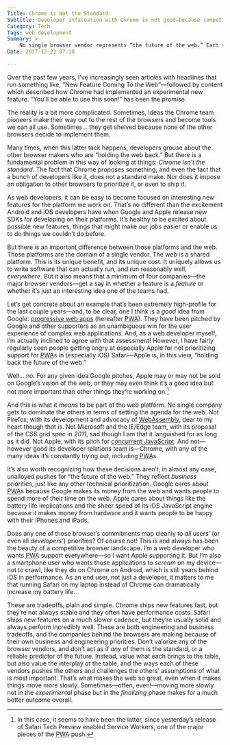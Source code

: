 ```yaml
---
Title: Chrome is Not the Standard
Subtitle: Developer infatuation with Chrome is not good—because competition between browsers is good.
Category: Tech
Tags: web development
Summary: >
    No single browser vendor represents ”the future of the web.” Each ships in line with its own business priorities. And that's a good thing.
Date: 2017-12-21 07:10

---
```


Over the past few years, I’ve increasingly seen articles with headlines that run something like, “New Feature Coming To the Web”—followed by content which described how Chrome had implemented an experimental new feature. “You’ll be able to use this soon!” has been the promise.

The reality is a bit more complicated. Sometimes, ideas the Chrome team pioneers make their way out to the rest of the browsers and become tools we can all use. Sometimes... they get shelved because none of the other browsers decide to implement them.

Many times, when this latter tack happens, developers grouse about the other browser makers who are “holding the web back.” But there is a fundamental problem in this way of looking at things: *Chrome isn’t the standard.* The fact that Chrome proposes something, and even the fact that a bunch of developers like it, does not a standard make. Nor does it impose an obligation to other browsers to prioritize it, or even to ship it.

As web developers, it can be easy to become focused on interesting new features for the platform we work on. That’s no different than the excitement Android and iOS developers have when Google and Apple release new SDKs for developing on their platforms. It’s healthy to be excited about possible new features, things that might make our jobs easier or enable us to do things we couldn’t do before.

But there *is* an important difference between those platforms and the web. Those platforms are the domain of a single vendor. The web is a shared platform. This is its unique benefit, and its unique cost. It uniquely allows us to write software that can actually run, and run reasonably well, *everywhere*. But it also means that a minimum of four companies—the major browser vendors—get a say in whether a feature is a *feature* or whether it’s just an interesting idea one of the teams had.

Let’s get concrete about an example that’s been extremely high-profile for the last couple years—and, to be clear, one I think is a *good* idea from Google: [progressive web apps](https://developers.google.com/web/progressive-web-apps/ "Google’s PWA page") (hereafter <abbr title='Progressive Web App'>PWA</abbr>). They have been pitched by Google and other supporters as an unambiguous win for the user experience of complex web applications. And, as a web developer myself, I’m actually inclined to agree with that assessment! However, I have fairly regularly seen people getting angry at especially Apple for not prioritizing support for <abbr title='Progressive Web App'>PWA</abbr>s in (especially iOS) Safari—Apple is, in this view, “holding back the future of the web.”

Well... no. For any given idea Google pitches, Apple may or may not be sold on Google’s vision of the web, or they may even think it’s a good idea but not *more* important than other things they’re working on.[^1]

And this is what it *means* to be part of the web platform. No single company gets to dominate the others in terms of setting the agenda for the web. Not Firefox, with its development and advocacy of [WebAssembly](http://webassembly.org/), dear to my heart though that is. Not Microsoft and the IE/Edge team, with its proposal of the CSS grid spec in *2011*, sad though I am that it languished for as long as it did. Not Apple, with its pitch for [concurrent JavaScript](https://webkit.org/blog/7846/concurrent-javascript-it-can-work/ "“Concurrent JavaScript: it can work!”"). And not—however good its developer relations team is—Chrome, with any of the many ideas it’s constantly trying out, including <abbr title='Progressive Web App'>PWA</abbr>s.

It’s also worth recognizing how these decisions aren’t, in almost any case, unalloyed pushes for “the future of the web.” They reflect *business* priorities, just like any other technical prioritization. Google cares about <abbr title='Progressive Web App'>PWA</abbr>s because Google makes its money from the web and wants people to spend more of their time on the web. Apple cares about things like the battery life implications and the sheer speed of its iOS JavaScript engine because it makes money from hardware and it wants people to be happy with their iPhones and iPads.

Does any one of those browser’s commitments map cleanly to *all* users’ (or even all *developers’*) priorities? Of course not! This is and always has been the beauty of a competitive browser landscape. I’m a web developer who wants <abbr title='Progressive Web App'>PWA</abbr> support everywhere—so I want Apple supporting it. But I’m also a smartphone user who wants those applications to *scream* on my device—not to crawl, like they do on Chrome on Android, which is still years behind iOS in performance. As an end user, not just a developer, it matters to me that running Safari on my laptop instead of Chrome can dramatically increase my battery life.

These are tradeoffs, plain and simple. Chrome ships new features fast, but they’re not always stable and they often have performance costs. Safari ships new features on a much slower cadence, but they’re usually solid and always perform incredibly well. These are both engineering and business tradeoffs, and the companies behind the browsers are making because of their own business and engineering priorities. Don’t valorize any of the browser vendors, and don’t act as if *any* of them is the standard, or a reliable predictor of the future. Instead, value what each brings to the table, but also value the interplay *at* the table, and the ways each of these vendors pushes the others and challenges the others’ assumptions of what is most important. That’s what makes the web so great, even when it makes things move more slowly. Sometimes—often, even!—moving more slowly not in the *experimental* phase but in the *finalizing* phase makes for a much better outcome overall.

[^1]:   In this case, it seems to have been the latter, since yesterday’s release of Safari Tech Preview enabled Service Workers, one of the major pieces of the <abbr title='Progressive Web App'>PWA</abbr> push.

